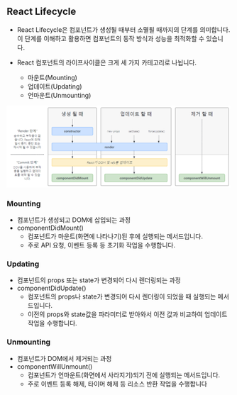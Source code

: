 ## React Lifecycle

- React Lifecycle은 컴포넌트가 생성될 때부터 소멸될 때까지의 단계를 의미합니다. 이 단계를 이해하고 활용하면 컴포넌트의 동작 방식과 성능을 최적화할 수 있습니다.

- React 컴포넌트의 라이프사이클은 크게 세 가지 카테고리로 나뉩니다.
  - 마운트(Mounting)
  - 업데이트(Updating)
  -  언마운트(Unmounting)

![LifeCycle](/React/image/LifeCycle.png)

### Mounting
- 컴포넌트가 생성되고 DOM에 삽입되는 과정
- componentDidMount()
  - 컴포넌트가 마운트(화면에 나타나기)된 후에 실행되는 메서드입니다.
  - 주로 API 요청, 이벤트 등록 등 초기화 작업을 수행합니다.

### Updating
- 컴포넌트의 props 또는 state가 변경되어 다시 렌더링되는 과정
- componentDidUpdate()
  - 컴포넌트의 props나 state가 변경되어 다시 렌더링이 되었을 때 실행되는 메서드입니다.
  - 이전의 props와 state값을 파라미터로 받아와서 이전 값과 비교하여 업데이트 작업을 수행합니다.

### Unmounting
- 컴포넌트가 DOM에서 제거되는 과정
- componentWillUnmount() 
  - 컴포넌트가 언마운트(화면에서 사라지기)되기 전에 실행되는 메서드입니다.
  - 주로 이벤트 등록 해제, 타이머 해제 등 리소스 반환 작업을 수행합니다